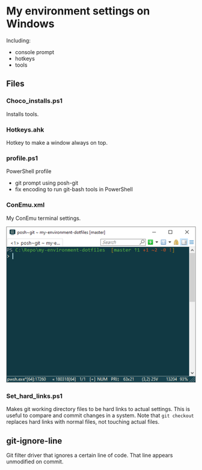 # My environment settings on Windows
Including:
- console prompt
- hotkeys
- tools

## Files
### Choco_installs.ps1
Installs tools.

### Hotkeys.ahk
Hotkey to make a window always on top.

### profile.ps1
PowerShell profile
- git prompt using posh-git
- fix encoding to run git-bash tools in PowerShell

### ConEmu.xml
My ConEmu terminal settings.

![ConEmu and PowerShell prompt](Readme_images/ConEmu_and_PowerShell_prompt.png)

### Set_hard_links.ps1
Makes git working directory files to be hard links to actual settings. This is useful to compare and commit changes in a system. Note that `git checkout` replaces hard links with normal files, not touching actual files.

## git-ignore-line
Git filter driver that ignores a certain line of code. That line appears unmodified on commit.